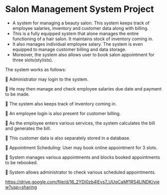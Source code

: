 # Salon Management System Project


* A system for managing a beauty salon. This system keeps track of employee salaries, inventory and customer data along with billing.
* This is a fully equipped system that alone manages the entire functioning of a hair salon. It maintains stock of inventory coming in. 
* It also manages individual employee salary. The system is even equipped to manage customer billing and data storage.
* Moreover, the system also allows user to book salon appointment for three slots(stylists). 

The system works as follows:

	Administrator may login to the system.

	He may then manage and check employee salaries due date and payment to be made.

	The system also keeps track of inventory coming in.

	An employee login is also present for customer billing.

	As the employee enters various services, the system calculates the bill and generates the bill.

	This customer data is also separately stored in a database.

	Appointment Scheduling: User may book online appointment for 3 slots.

	System manages various appointments and blocks booked appointments to be rebooked.

	System allows administrator to check various scheduled appointments.

https://drive.google.com/file/d/16_2YDi0zb4lEys7_UUqCaMf1RS4LlNDK/view?usp=sharing
